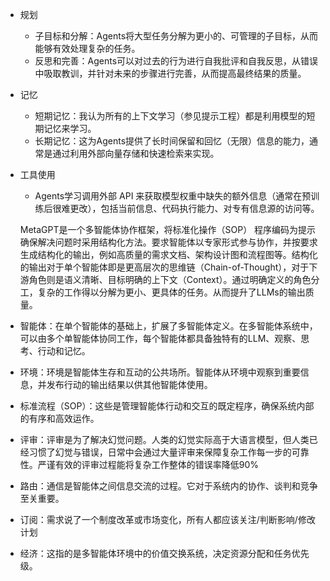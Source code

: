 - 规划
  - 子目标和分解：Agents将大型任务分解为更小的、可管理的子目标，从而能够有效处理复杂的任务。
  - 反思和完善：Agents可以对过去的行为进行自我批评和自我反思，从错误中吸取教训，并针对未来的步骤进行完善，从而提高最终结果的质量。
- 记忆
  - 短期记忆：我认为所有的上下文学习（参见提示工程）都是利用模型的短期记忆来学习。
  - 长期记忆：这为Agents提供了长时间保留和回忆（无限）信息的能力，通常是通过利用外部向量存储和快速检索来实现。
- 工具使用
  - Agents学习调用外部 API 来获取模型权重中缺失的额外信息（通常在预训练后很难更改），包括当前信息、代码执行能力、对专有信息源的访问等。
 
  MetaGPT是一个多智能体协作框架，将标准化操作（SOP） 程序编码为提示确保解决问题时采用结构化方法。要求智能体以专家形式参与协作，并按要求生成结构化的输出，例如高质量的需求文档、架构设计图和流程图等。结构化的输出对于单个智能体即是更高层次的思维链（Chain-of-Thought），对于下游角色则是语义清晰、目标明确的上下文（Context）。通过明确定义的角色分工，复杂的工作得以分解为更小、更具体的任务。从而提升了LLMs的输出质量。

- 智能体：在单个智能体的基础上，扩展了多智能体定义。在多智能体系统中，可以由多个单智能体协同工作，每个智能体都具备独特有的LLM、观察、思考、行动和记忆。
- 环境：环境是智能体生存和互动的公共场所。智能体从环境中观察到重要信息，并发布行动的输出结果以供其他智能体使用。
- 标准流程（SOP）：这些是管理智能体行动和交互的既定程序，确保系统内部的有序和高效运作。
- 评审：评审是为了解决幻觉问题。人类的幻觉实际高于大语言模型，但人类已经习惯了幻觉与错误，日常中会通过大量评审来保障复杂工作每一步的可靠性。严谨有效的评审过程能将复杂工作整体的错误率降低90%
- 路由：通信是智能体之间信息交流的过程。它对于系统内的协作、谈判和竞争至关重要。
- 订阅：需求说了一个制度改革或市场变化，所有人都应该关注/判断影响/修改计划
- 经济：这指的是多智能体环境中的价值交换系统，决定资源分配和任务优先级。
